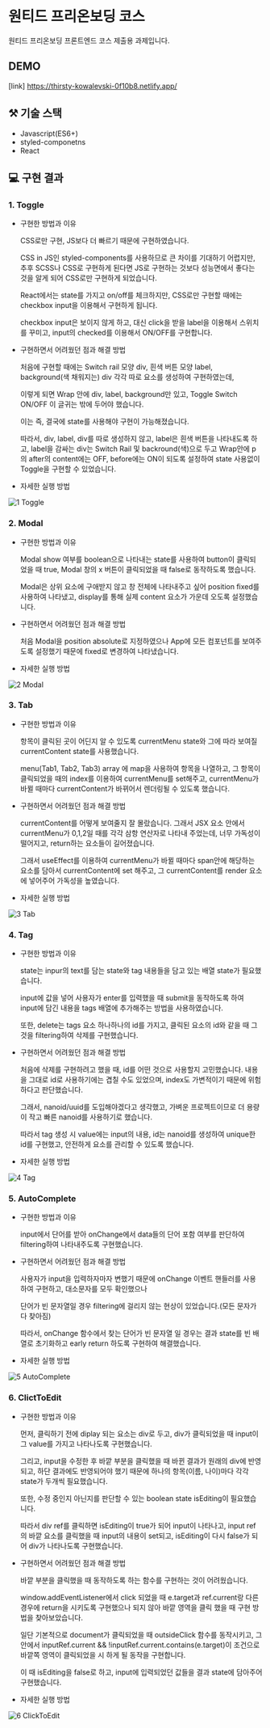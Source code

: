 # 원티드 프리온보딩 코스
원티드 프리온보딩 프론트엔드 코스 제출용 과제입니다.

## DEMO

[link] https://thirsty-kowalevski-0f10b8.netlify.app/

## ⚒️ 기술 스택
- Javascript(ES6+)
- styled-componetns
- React

## 💻 구현 결과

### 1. Toggle

- 구현한 방법과 이유

    CSS로만 구현, JS보다 더 빠르기 때문에 구현하였습니다.

    CSS in JS인 styled-components를 사용하므로 큰 차이를 기대하기 어렵지만, 추후 SCSS나 CSS로 구현하게 된다면 JS로 구현하는 것보다 성능면에서 좋다는 것을 알게 되어 CSS로만 구현하게 되었습니다.

    React에서는 state를 가지고 on/off를 체크하지만, CSS로만 구현할 때에는 checkbox input을 이용해서 구현하게 됩니다.

    checkbox input은 보이지 않게 하고, 대신 click을 받을 label을 이용해서 스위치를 꾸미고, input의 checked를 이용해서 ON/OFF를 구현합니다.

- 구현하면서 어려웠던 점과 해결 방법

    처음에 구현할 때에는 Switch rail 모양 div, 흰색 버튼 모양 label, background(색 채워지는) div 각각 따로 요소를 생성하여 구현하였는데,

    이렇게 되면 Wrap 안에 div, label, background만 있고, Toggle Switch ON/OFF 이 글귀는 밖에 두어야 했습니다.

    이는 즉, 결국에 state를 사용해야 구현이 가능해졌습니다.

    따라서, div, label, div를 따로 생성하지 않고, label은 흰색 버튼을 나타내도록 하고, label을 감싸는 div는 Switch Rail 및 backround(색)으로 두고
    Wrap안에 p의 after의 content에는 OFF, before에는 ON이 되도록 설정하여 state 사용없이 Toggle을 구현할 수 있었습니다.

- 자세한 실행 방법

![1  Toggle](https://user-images.githubusercontent.com/80020227/152763537-795cab62-9cd9-4e8b-9cdd-3ef7da3bf5f7.gif)

### 2. Modal

- 구현한 방법과 이유

    Modal show 여부를 boolean으로 나타내는 state를 사용하여 button이 클릭되었을 때 true, Modal 창의 x 버튼이 클릭되었을 때 false로 동작하도록 했습니다.
    
    Modal은 상위 요소에 구애받지 않고 창 전체에 나타내주고 싶어 position fixed를 사용하여 나타냈고, display를 통해 실제 content 요소가 가운데 오도록 설정했습니다. 

- 구현하면서 어려웠던 점과 해결 방법

    처음 Modal을 position absolute로 지정하였으나 App에 모든 컴포넌트를 보여주도록 설정했기 때문에 fixed로 변경하여 나타냈습니다.

- 자세한 실행 방법

![2  Modal](https://user-images.githubusercontent.com/80020227/152772058-ee081479-2cd2-4bb5-9fe0-2364a1e05494.gif)

### 3. Tab

- 구현한 방법과 이유

    항목이 클릭된 곳이 어딘지 알 수 있도록 currentMenu state와 그에 따라 보여질 currentContent state를 사용했습니다.
    
    menu(Tab1, Tab2, Tab3) array 에 map을 사용하여 항목을 나열하고, 그 항목이 클릭되었을 때의 index를 이용하여 currentMenu를 set해주고, currentMenu가 바뀔 때마다 currentContent가 바뀌어서 렌더링될 수 있도록 했습니다.
    
- 구현하면서 어려웠던 점과 해결 방법

    currentContent를 어떻게 보여줄지 잘 몰랐습니다. 그래서 JSX 요소 안에서 currentMenu가 0,1,2일 때를 각각 삼항 연산자로 나타내 주었는데, 너무 가독성이 떨어지고, return하는 요소들이 길어졌습니다.
    
    그래서 useEffect를 이용하여 currentMenu가 바뀔 때마다 span안에 해당하는 요소를 담아서 currentContent에 set 해주고, 그 currentContent를 render 요소에 넣어주어 가독성을 높였습니다.

- 자세한 실행 방법

![3  Tab](https://user-images.githubusercontent.com/80020227/152773237-02709aba-c55e-435d-859c-6117cfb1fde7.gif)

### 4. Tag

- 구현한 방법과 이유

    state는 inpur의 text를 담는 state와 tag 내용들을 담고 있는 배열 state가 필요했습니다.
    
    input에 값을 넣어 사용자가 enter를 입력했을 때 submit을 동작하도록 하여 input에 담긴 내용을 tags 배열에 추가해주는 방법을 사용하였습니다.
    
    또한, delete는 tags 요소 하나하나의 id를 가지고, 클릭된 요소의 id와 같을 때 그것을 filtering하여 삭제를 구현했습니다.
    
- 구현하면서 어려웠던 점과 해결 방법

    처음에 삭제를 구현하려고 했을 때, id를 어떤 것으로 사용할지 고민했습니다. 내용을 그대로 id로 사용하기에는 겹칠 수도 있었으며, index도 가변적이기 때문에 위험하다고 판단했습니다.
    
    그래서, nanoid/uuid를 도입해야겠다고 생각했고, 가벼운 프로젝트이므로 더 용량이 작고 빠른 nanoid를 사용하기로 했습니다.
    
    따라서 tag 생성 시 value에는 input의 내용, id는 nanoid를 생성하여 unique한 id를 구현했고, 안전하게 요소를 관리할 수 있도록 했습니다.

- 자세한 실행 방법

![4  Tag](https://user-images.githubusercontent.com/80020227/152774277-5bdd3139-dc6f-4e26-b3d9-75fd0e6de35c.gif)

### 5. AutoComplete

- 구현한 방법과 이유

    input에서 단어를 받아 onChange에서 data들의 단어 포함 여부를 판단하여 filtering하여 나타내주도록 구현했습니다.
    
- 구현하면서 어려웠던 점과 해결 방법

    사용자가 input을 입력하자마자 변했기 때문에 onChange 이벤트 핸들러를 사용하여 구현하고, 대소문자를 모두 확인했으나 
    
    단어가 빈 문자열일 경우 filtering에 걸리지 않는 현상이 있었습니다.(모든 문자가 다 찾아짐)
    
    따라서, onChange 함수에서 찾는 단어가 빈 문자열 일 경우는 결과 state를 빈 배열로 초기화하고 early return 하도록 구현하여 해결했습니다.

- 자세한 실행 방법

![5  AutoComplete](https://user-images.githubusercontent.com/80020227/152808743-1f442f5e-9652-414b-b8d1-9dda274b2431.gif)

### 6. ClictToEdit

- 구현한 방법과 이유

    먼저, 클릭하기 전에 diplay 되는 요소는 div로 두고, div가 클릭되었을 때 input이 그 value를 가지고 나타나도록 구현했습니다.
    
    그리고, input을 수정한 후 바깥 부분을 클릭했을 때 바뀐 결과가 원래의 div에 반영되고, 하단 결과에도 반영되어야 했기 때문에 하나의 항목(이름, 나이)마다 각각 state가 두개씩 필요했습니다.
    
    또한, 수정 중인지 아닌지를 판단할 수 있는 boolean state isEditing이 필요했습니다.
    
    따라서 div ref를 클릭하면 isEditing이 true가 되어 input이 나타나고, input ref의 바깥 요소를 클릭했을 때 input의 내용이 set되고, isEditing이 다시 false가 되어 div가 나타나도록 구현했습니다.
    
- 구현하면서 어려웠던 점과 해결 방법

    바깥 부분을 클릭했을 때 동작하도록 하는 함수를 구현하는 것이 어려웠습니다.
    
    window.addEventListener에서 click 되었을 때 e.target과 ref.current랑 다른 경우에 return을 시키도록 구현했으나 되지 않아 바깥 영역을 클릭 했을 때 구현 방법을 찾아보았습니다.
    
    일단 기본적으로 document가 클릭되었을 때 outsideClick 함수를 동작시키고, 그 안에서 inputRef.current && !inputRef.current.contains(e.target)이 조건으로 바깥쪽 영역이 클릭되었을 시 하게 될 동작을 구현합니다.
    
    이 때 isEditing을 false로 하고, input에 입력되었던 값들을 결과 state에 담아주어 구현했습니다.

- 자세한 실행 방법

![6  ClickToEdit](https://user-images.githubusercontent.com/80020227/152780799-75716264-5677-4c41-839c-351d06f81aa3.gif)
